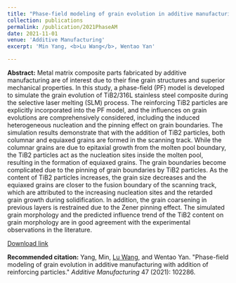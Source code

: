 ```yaml
---
title: "Phase-field modeling of grain evolution in additive manufacturing with addition of reinforcing particles"
collection: publications
permalink: /publication/2021PhaseAM
date: 2021-11-01
venue: 'Additive Manufacturing'
excerpt: 'Min Yang, <b>Lu Wang</b>, Wentao Yan'

---
```

<b>Abstract:</b>
Metal matrix composite parts fabricated by additive manufacturing are of interest due to their fine grain structures and superior mechanical properties. In this study, a phase-field (PF) model is developed to simulate the grain evolution of TiB2/316L stainless steel composite during the selective laser melting (SLM) process. The reinforcing TiB2 particles are explicitly incorporated into the PF model, and the influences on grain evolutions are comprehensively considered, including the induced heterogeneous nucleation and the pinning effect on grain boundaries. The simulation results demonstrate that with the addition of TiB2 particles, both columnar and equiaxed grains are formed in the scanning track. While the columnar grains are due to epitaxial growth from the molten pool boundary, the TiB2 particles act as the nucleation sites inside the molten pool, resulting in the formation of equiaxed grains. The grain boundaries become complicated due to the pinning of grain boundaries by TiB2 particles. As the content of TiB2 particles increases, the grain size decreases and the equiaxed grains are closer to the fusion boundary of the scanning track, which are attributed to the increasing nucleation sites and the retarded grain growth during solidification. In addition, the grain coarsening in previous layers is restrained due to the Zener pinning effect. The simulated grain morphology and the predicted influence trend of the TiB2 content on grain morphology are in good agreement with the experimental observations in the literature.

[Download link](https://doi.org/10.1016/j.addma.2021.102286)

<b>Recommended citation:</b>
Yang, Min, <u>Lu Wang</u>, and Wentao Yan. "Phase-field modeling of grain evolution in additive manufacturing with addition of reinforcing particles." <i>Additive Manufacturing</i> 47 (2021): 102286.
